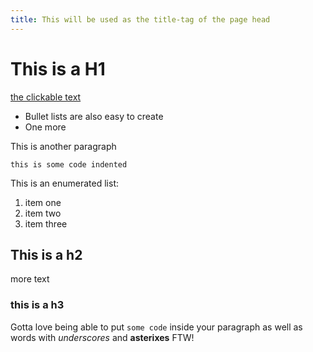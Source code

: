 ```yaml
---
title: This will be used as the title-tag of the page head
---
```


# This is a H1

[the clickable text](http://xlson.com/)

* Bullet lists are also easy to create
* One more

This is another paragraph

    this is some code indented

This is an enumerated list:

1. item one
2. item two
3. item three

## This is a h2

more text

### this is a h3

Gotta love being able to put `some code` inside your paragraph as well as words with _underscores_ and **asterixes** FTW!
